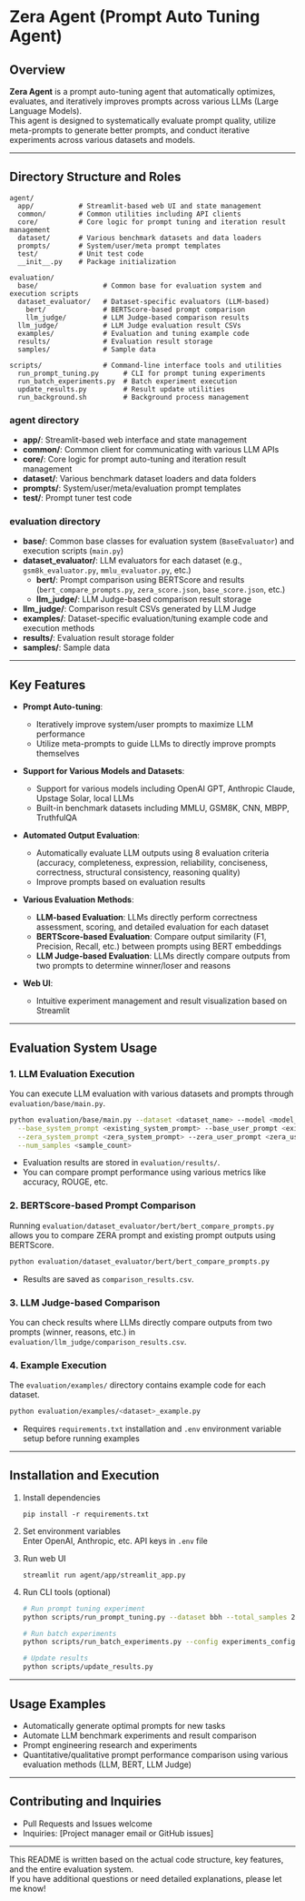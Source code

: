 # Zera Agent (Prompt Auto Tuning Agent)

## Overview

**Zera Agent** is a prompt auto-tuning agent that automatically optimizes, evaluates, and iteratively improves prompts across various LLMs (Large Language Models).  
This agent is designed to systematically evaluate prompt quality, utilize meta-prompts to generate better prompts, and conduct iterative experiments across various datasets and models.

---

## Directory Structure and Roles

```
agent/
  app/           # Streamlit-based web UI and state management
  common/        # Common utilities including API clients
  core/          # Core logic for prompt tuning and iteration result management
  dataset/       # Various benchmark datasets and data loaders
  prompts/       # System/user/meta prompt templates
  test/          # Unit test code
  __init__.py    # Package initialization

evaluation/
  base/                # Common base for evaluation system and execution scripts
  dataset_evaluator/   # Dataset-specific evaluators (LLM-based)
    bert/              # BERTScore-based prompt comparison
    llm_judge/         # LLM Judge-based comparison results
  llm_judge/           # LLM Judge evaluation result CSVs
  examples/            # Evaluation and tuning example code
  results/             # Evaluation result storage
  samples/             # Sample data

scripts/               # Command-line interface tools and utilities
  run_prompt_tuning.py      # CLI for prompt tuning experiments
  run_batch_experiments.py  # Batch experiment execution
  update_results.py         # Result update utilities
  run_background.sh         # Background process management
```

### agent directory
- **app/**: Streamlit-based web interface and state management
- **common/**: Common client for communicating with various LLM APIs
- **core/**: Core logic for prompt auto-tuning and iteration result management
- **dataset/**: Various benchmark dataset loaders and data folders
- **prompts/**: System/user/meta/evaluation prompt templates
- **test/**: Prompt tuner test code

### evaluation directory
- **base/**: Common base classes for evaluation system (`BaseEvaluator`) and execution scripts (`main.py`)
- **dataset_evaluator/**: LLM evaluators for each dataset (e.g., `gsm8k_evaluator.py`, `mmlu_evaluator.py`, etc.)
  - **bert/**: Prompt comparison using BERTScore and results (`bert_compare_prompts.py`, `zera_score.json`, `base_score.json`, etc.)
  - **llm_judge/**: LLM Judge-based comparison result storage
- **llm_judge/**: Comparison result CSVs generated by LLM Judge
- **examples/**: Dataset-specific evaluation/tuning example code and execution methods
- **results/**: Evaluation result storage folder
- **samples/**: Sample data

---

## Key Features

- **Prompt Auto-tuning**:  
  - Iteratively improve system/user prompts to maximize LLM performance
  - Utilize meta-prompts to guide LLMs to directly improve prompts themselves

- **Support for Various Models and Datasets**:  
  - Support for various models including OpenAI GPT, Anthropic Claude, Upstage Solar, local LLMs
  - Built-in benchmark datasets including MMLU, GSM8K, CNN, MBPP, TruthfulQA

- **Automated Output Evaluation**:  
  - Automatically evaluate LLM outputs using 8 evaluation criteria (accuracy, completeness, expression, reliability, conciseness, correctness, structural consistency, reasoning quality)
  - Improve prompts based on evaluation results

- **Various Evaluation Methods**:
  - **LLM-based Evaluation**: LLMs directly perform correctness assessment, scoring, and detailed evaluation for each dataset
  - **BERTScore-based Evaluation**: Compare output similarity (F1, Precision, Recall, etc.) between prompts using BERT embeddings
  - **LLM Judge-based Evaluation**: LLMs directly compare outputs from two prompts to determine winner/loser and reasons

- **Web UI**:  
  - Intuitive experiment management and result visualization based on Streamlit

---

## Evaluation System Usage

### 1. LLM Evaluation Execution

You can execute LLM evaluation with various datasets and prompts through `evaluation/base/main.py`.

```bash
python evaluation/base/main.py --dataset <dataset_name> --model <model_name> --model_version <version> \
  --base_system_prompt <existing_system_prompt> --base_user_prompt <existing_user_prompt> \
  --zera_system_prompt <zera_system_prompt> --zera_user_prompt <zera_user_prompt> \
  --num_samples <sample_count>
```

- Evaluation results are stored in `evaluation/results/`.
- You can compare prompt performance using various metrics like accuracy, ROUGE, etc.

### 2. BERTScore-based Prompt Comparison

Running `evaluation/dataset_evaluator/bert/bert_compare_prompts.py` allows you to compare ZERA prompt and existing prompt outputs using BERTScore.

```bash
python evaluation/dataset_evaluator/bert/bert_compare_prompts.py
```

- Results are saved as `comparison_results.csv`.

### 3. LLM Judge-based Comparison

You can check results where LLMs directly compare outputs from two prompts (winner, reasons, etc.) in `evaluation/llm_judge/comparison_results.csv`.

### 4. Example Execution

The `evaluation/examples/` directory contains example code for each dataset.

```bash
python evaluation/examples/<dataset>_example.py
```

- Requires `requirements.txt` installation and `.env` environment variable setup before running examples

---

## Installation and Execution

1. Install dependencies
   ```
   pip install -r requirements.txt
   ```

2. Set environment variables  
   Enter OpenAI, Anthropic, etc. API keys in `.env` file

3. Run web UI
   ```
   streamlit run agent/app/streamlit_app.py
   ```

4. Run CLI tools (optional)
   ```bash
   # Run prompt tuning experiment
   python scripts/run_prompt_tuning.py --dataset bbh --total_samples 20 --iterations 5 --model solar
   
   # Run batch experiments
   python scripts/run_batch_experiments.py --config experiments_config.json
   
   # Update results
   python scripts/update_results.py
   ```

---

## Usage Examples

- Automatically generate optimal prompts for new tasks
- Automate LLM benchmark experiments and result comparison
- Prompt engineering research and experiments
- Quantitative/qualitative prompt performance comparison using various evaluation methods (LLM, BERT, LLM Judge)

---

## Contributing and Inquiries

- Pull Requests and Issues welcome
- Inquiries: [Project manager email or GitHub issues]

---

This README is written based on the actual code structure, key features, and the entire evaluation system.  
If you have additional questions or need detailed explanations, please let me know! 